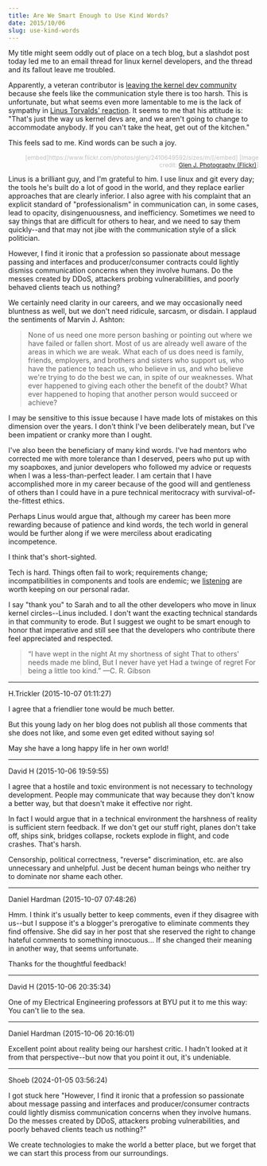 ```yaml
---
title: Are We Smart Enough to Use Kind Words?
date: 2015/10/06
slug: use-kind-words
---
```


My title might seem oddly out of place on a tech blog, but a slashdot post today led me to an email thread for linux kernel developers, and the thread and its fallout leave me troubled.

Apparently, a veteran contributor is <a href="closing-a-door.md" target="_blank">leaving the kernel dev community</a> because she feels like the communication style there is too harsh. This is unfortunate, but what seems even more lamentable to me is the lack of sympathy in <a href="http://marc.info/?l=linux-kernel&m=137392506516022&w=2" target="_blank">Linus Torvalds' reaction</a>. It seems to me that his attitude is: "That's just the way us kernel devs are, and we aren't going to change to accommodate anybody. If you can't take the heat, get out of the kitchen."

This feels sad to me. Kind words can be such a joy.

<p style="text-align:right;font-size:85%;color:silver;">[embed]https://www.flickr.com/photos/glenj/2410649592/sizes/m/[/embed]
[Image credit: <a href="https://www.flickr.com/photos/glenj/2410649592/sizes/o/" target="_blank">Glen J. Photography (Flickr)</a>]</p>
Linus is a brilliant guy, and I'm grateful to him. I use linux and git every day; the tools he's built do a lot of good in the world, and they replace earlier approaches that are clearly inferior. I also agree with his complaint that an explicit standard of "professionalism" in communication can, in some cases, lead to opacity, disingenuousness, and inefficiency. Sometimes we need to say things that are difficult for others to hear, and we need to say them quickly--and that may not jibe with the communication style of a slick politician.

However, I find it ironic that a profession so passionate about message passing and interfaces and producer/consumer contracts could lightly dismiss communication concerns when they involve humans. Do the messes created by DDoS, attackers probing vulnerabilities, and poorly behaved clients teach us nothing?

We certainly need clarity in our careers, and we may occasionally need bluntness as well, but we don't need ridicule, sarcasm, or disdain. I applaud the sentiments of Marvin J. Ashton:

<!--more-->
<blockquote>None of us need one more person bashing or pointing out where we have failed or fallen short. Most of us are already well aware of the areas in which we are weak. What each of us does need is family, friends, employers, and brothers and sisters who support us, who have the patience to teach us, who believe in us, and who believe we're trying to do the best we can, in spite of our weaknesses. What ever happened to giving each other the benefit of the doubt? What ever happened to hoping that another person would succeed or achieve?</blockquote>
I may be sensitive to this issue because I have made lots of mistakes on this dimension over the years. I don't think I've been deliberately mean, but I've been impatient or cranky more than I ought.

I've also been the beneficiary of many kind words. I've had mentors who corrected me with more tolerance than I deserved, peers who put up with my soapboxes, and junior developers who followed my advice or requests when I was a less-than-perfect leader. I am certain that I have accomplished more in my career because of the good will and gentleness of others than I could have in a pure technical meritocracy with survival-of-the-fittest ethics.

Perhaps Linus would argue that, although my career has been more rewarding because of patience and kind words, the tech world in general would be further along if we were merciless about eradicating incompetence.

I think that's short-sighted.

Tech is hard. Things often fail to work; requirements change; incompatibilities in components and tools are endemic; we <a href="lynn-bendixsen-listen.md">listening</a> are worth keeping on our personal radar.

I say "thank you" to Sarah and to all the other developers who move in linux kernel circles--Linus included. I don't want the exacting technical standards in that community to erode. But I suggest we ought to be smart enough to honor that imperative and still see that the developers who contribute there feel appreciated and respected.
<blockquote>“I have wept in the night
At my shortness of sight
That to others' needs made me blind,
But I never have yet
Had a twinge of regret
For being a little too kind.”
—C. R. Gibson</blockquote>

---

H.Trickler (2015-10-07 01:11:27)

I agree that a friendlier tone would be much better. 

But this young lady on her blog does not publish all those comments that she does not like, and some even get edited without saying so!

May she have a long happy life in her own world!

---

David H (2015-10-06 19:59:55)

I agree that a hostile and toxic environment is not necessary to technology development. People may communicate that way because they don't know a better way, but that doesn't make it effective nor right.

In fact I would argue that in a technical environment the harshness of reality is sufficient stern feedback. If we don't get our stuff right, planes don't take off, ships sink, bridges collapse, rockets explode in flight, and code crashes. That's harsh.

Censorship, political correctness, "reverse" discrimination, etc. are also unnecessary and unhelpful. Just be decent human beings who neither try to dominate nor shame each other.

---

Daniel Hardman (2015-10-07 07:48:26)

Hmm. I think it's usually better to keep comments, even if they disagree with us--but I suppose it's a blogger's prerogative to eliminate comments they find offensive. She did say in her post that she reserved the right to change hateful comments to something innocuous... If she changed their meaning in another way, that seems unfortunate.

Thanks for the thoughtful feedback!

---

David H (2015-10-06 20:35:34)

One of my Electrical Engineering professors at BYU put it to me this way: You can't lie to the sea.

---

Daniel Hardman (2015-10-06 20:16:01)

Excellent point about reality being our harshest critic. I hadn't looked at it from that perspective--but now that you point it out, it's undeniable.

---

Shoeb (2024-01-05 03:56:24)

I got stuck here
"However, I find it ironic that a profession so passionate about message passing and interfaces and producer/consumer contracts could lightly dismiss communication concerns when they involve humans. Do the messes created by DDoS, attackers probing vulnerabilities, and poorly behaved clients teach us nothing?"

We create technologies to make the world a better place, but we forget that we can start this process from our surroundings.